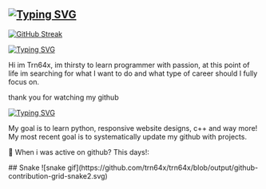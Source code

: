 ## <a href="https://git.io/typing-svg"><img src="https://readme-typing-svg.demolab.com?font=Bungee+Tint&size=30&pause=1000&color=F71D1D&width=435&lines=Trn64x+Github+Page" alt="Typing SVG" /></a>
<a href="https://git.io/streak-stats"><img src="https://streak-stats.demolab.com?user=trn64x&theme=dark" alt="GitHub Streak" /></a>
<p><a href="https://git.io/typing-svg"><img src="https://readme-typing-svg.demolab.com?font=Honk&size=40&pause=1000&color=F71D1D&width=435&lines=About+me" alt="Typing SVG" /></a></p>
<p>
  Hi im Trn64x, im thirsty to learn programmer with passion, at this point of life im searching for what I want to do and what type of career should I fully focus on.
</p>
<p>thank you for watching my github</p>
<a href="https://git.io/typing-svg"><img src="https://readme-typing-svg.demolab.com?font=Honk&size=40&pause=1000&color=F71D1D&width=435&lines=What+im+working+on" alt="Typing SVG" /></a>
<p>My goal is to learn python, responsive website designs, c++ and way more! My most recent goal is to systematically update my github with projects.</p>
<p>🐍 When i was active on github? This days!:</p>
## Snake
![snake gif](https://github.com/trn64x/trn64x/blob/output/github-contribution-grid-snake2.svg)
